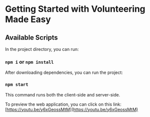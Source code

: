 # Getting Started with Volunteering Made Easy
## Available Scripts

In the project directory, you can run:
### `npm i` or `npm install`

After downloading dependencies, you can run the project:
### `npm start`

This command runs both the client-side and server-side.

To preview the web application, you can click on this link:
[https://youtu.be/y6xGeossMtM](https://youtu.be/y6xGeossMtM)
